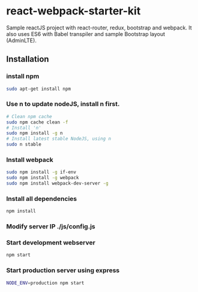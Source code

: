 # react-webpack-starter-kit
Sample reactJS project with react-router, redux, bootstrap and webpack.
It also uses ES6 with Babel transpiler and sample Bootstrap layout (AdminLTE).

## Installation

### install npm
```sh
sudo apt-get install npm
```
### Use n to update nodeJS, install n first.
```sh
# Clean npm cache
sudo npm cache clean -f
# Install 'n'
sudo npm install -g n
# Install latest stable NodeJS, using n
sudo n stable
```
### Install webpack
```sh
sudo npm install -g if-env
sudo npm install -g webpack
sudo npm install webpack-dev-server -g
```
### Install all dependencies
```sh
npm install
```
### Modify server IP ./js/config.js
### Start development webserver
```sh
npm start
```
### Start production server using express
```sh
NODE_ENV=production npm start
```
